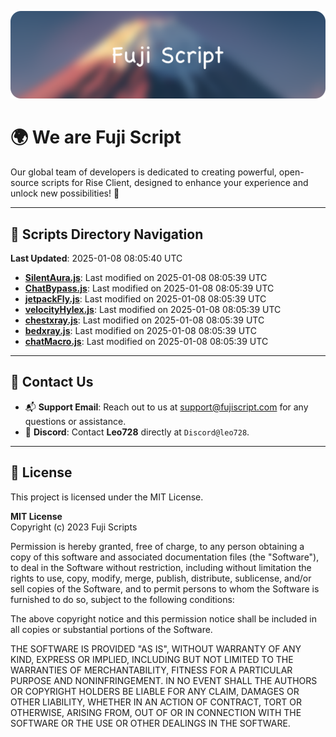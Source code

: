 ![Banner](.github/b.webp)

# 🌍 **We are Fuji Script**

Our global team of developers is dedicated to creating powerful, open-source scripts for Rise Client, designed to enhance your experience and unlock new possibilities! 🌟

---
<!-- SCRIPTS_NAVIGATION_START -->
## 📂 **Scripts Directory Navigation**

**Last Updated**: 2025-01-08 08:05:40 UTC

- **[SilentAura.js](scripts/SilentAura.js)**: Last modified on 2025-01-08 08:05:39 UTC
- **[ChatBypass.js](scripts/ChatBypass.js)**: Last modified on 2025-01-08 08:05:39 UTC
- **[jetpackFly.js](scripts/jetpackFly.js)**: Last modified on 2025-01-08 08:05:39 UTC
- **[velocityHylex.js](scripts/velocityHylex.js)**: Last modified on 2025-01-08 08:05:39 UTC
- **[chestxray.js](scripts/chestxray.js)**: Last modified on 2025-01-08 08:05:39 UTC
- **[bedxray.js](scripts/bedxray.js)**: Last modified on 2025-01-08 08:05:39 UTC
- **[chatMacro.js](scripts/chatMacro.js)**: Last modified on 2025-01-08 08:05:39 UTC

<!-- SCRIPTS_NAVIGATION_END -->

---

## 💬 **Contact Us**  
- 📬 **Support Email**: Reach out to us at [support@fujiscript.com](mailto:support@fujiscript.com) for any questions or assistance.  
- 💬 **Discord**: Contact **Leo728** directly at `Discord@leo728`.

---

## 📜 **License**

This project is licensed under the MIT License.  

**MIT License**  
Copyright (c) 2023 Fuji Scripts  

Permission is hereby granted, free of charge, to any person obtaining a copy of this software and associated documentation files (the "Software"), to deal in the Software without restriction, including without limitation the rights to use, copy, modify, merge, publish, distribute, sublicense, and/or sell copies of the Software, and to permit persons to whom the Software is furnished to do so, subject to the following conditions:  

The above copyright notice and this permission notice shall be included in all copies or substantial portions of the Software.  

THE SOFTWARE IS PROVIDED "AS IS", WITHOUT WARRANTY OF ANY KIND, EXPRESS OR IMPLIED, INCLUDING BUT NOT LIMITED TO THE WARRANTIES OF MERCHANTABILITY, FITNESS FOR A PARTICULAR PURPOSE AND NONINFRINGEMENT. IN NO EVENT SHALL THE AUTHORS OR COPYRIGHT HOLDERS BE LIABLE FOR ANY CLAIM, DAMAGES OR OTHER LIABILITY, WHETHER IN AN ACTION OF CONTRACT, TORT OR OTHERWISE, ARISING FROM, OUT OF OR IN CONNECTION WITH THE SOFTWARE OR THE USE OR OTHER DEALINGS IN THE SOFTWARE.  
